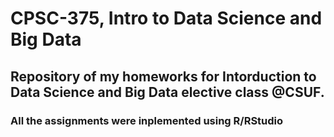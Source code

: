 # CPSC-375, Intro to Data Science and Big Data
## Repository of my homeworks for Intorduction to Data Science and Big Data elective class @CSUF.
### All the assignments were inplemented using R/RStudio
